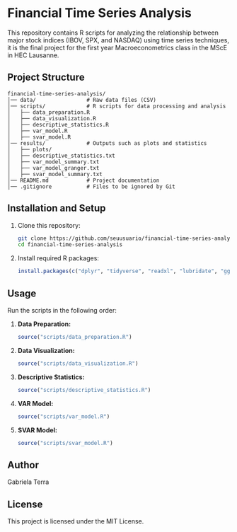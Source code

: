 # Financial Time Series Analysis

This repository contains R scripts for analyzing the relationship between major stock indices (IBOV, SPX, and NASDAQ) using time series techniques, it is the final project for the first year Macroeconometrics class in the MScE in HEC Lausanne.

## Project Structure

```
financial-time-series-analysis/
│── data/                # Raw data files (CSV)
│── scripts/             # R scripts for data processing and analysis
│   ├── data_preparation.R
│   ├── data_visualization.R
│   ├── descriptive_statistics.R
│   ├── var_model.R
│   ├── svar_model.R
│── results/             # Outputs such as plots and statistics
│   ├── plots/
│   ├── descriptive_statistics.txt
│   ├── var_model_summary.txt
│   ├── var_model_granger.txt
│   ├── svar_model_summary.txt
│── README.md            # Project documentation
│── .gitignore           # Files to be ignored by Git
```

## Installation and Setup

1. Clone this repository:
   ```sh
   git clone https://github.com/seuusuario/financial-time-series-analysis.git
   cd financial-time-series-analysis
   ```
2. Install required R packages:
   ```r
   install.packages(c("dplyr", "tidyverse", "readxl", "lubridate", "ggplot2", "vars", "TSstudio", "urca"))
   ```

## Usage

Run the scripts in the following order:

1. **Data Preparation:**
   ```r
   source("scripts/data_preparation.R")
   ```
2. **Data Visualization:**
   ```r
   source("scripts/data_visualization.R")
   ```
3. **Descriptive Statistics:**
   ```r
   source("scripts/descriptive_statistics.R")
   ```
4. **VAR Model:**
   ```r
   source("scripts/var_model.R")
   ```
5. **SVAR Model:**
   ```r
   source("scripts/svar_model.R")
   ```


## Author
Gabriela Terra

## License
This project is licensed under the MIT License.
